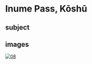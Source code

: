 # Inume Pass, Kōshū

## subject

## images

[![08](https://upload.wikimedia.org/wikipedia/commons/thumb/8/8f/Inume_pass_in_the_Kai_province.jpg/290px-Inume_pass_in_the_Kai_province.jpg)](https://en.wikipedia.org/wiki/File:Inume_pass_in_the_Kai_province.jpg)
